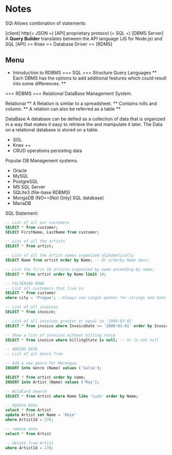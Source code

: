 # Notes
SQl Allows combination of statements

[client] http(= JSON =) [API] proprietary protocol (= SQL =) [DBMS Server]
A **Query Builder** translates between the API language (JS for Node.js) and SQL
[API] == Knex == Database Driver == [RDMS]

## Menu

- Introduction  to RDBMS
=== SQL ===
Structure Query Languages
** Each DBMS has the options to add additional features which could result into some differences. **

=== RDBMS ===
Relational DataBase Management System.

Relational
** A Relation is similar to a spreadsheet. **
Contains rolls and column.
** A relation can also be referred as a table **

DataBase
A database can be defied as a collection of data that is organized in a way that makes it easy to retrieve the and manipulate it later.
The Data on a relational database is stored on a table.

- SOL
- Knex ++
- CRUD operations persisting data

Popular DB Management systems.
- Oracle
- MySQL
- PostgreSQL
- MS SQL Server
- SQLite3 (file-base RDBMS)
- MongoDB (NO==[Not Only] SQL database)
- MariaDB

SQL Statement:
```sql
-- List of all our customers 
SELECT * from customer;
SELECT FirstName, LastName from customer;

-- List of all the artists
SELECT * from artist;

-- List of all the artist names organized alphabetically
SELECT Name from artist order by Name; -- Or orderby Name desc;

-- List the first 10 artists organized by name ascending by name;
SELECT * from artist order by Name limit 10;

-- FILTERING ROWS
-- List all customers that live in
SELECT * from customer
where city = 'Prague'; --Always use single qoutes for strings and date

-- List of all invoices 
SELECT * from invoice;

-- List of all invoices greater or equal to '2009-03-01'
SELECT * from invoice where InvoiceDate >= '2009-03-01' order by InvoiceDate;

-- Show a list of invoices without billing state
SELECT * from invoice where billingState is null; -- or is not null

-- ADDING DATA
-- List of all Genra from 

-- Add a new genra for Merengue
INSERT into Genre (Name) values ('Salsa');

SELECT * from artist order by name;
INSERT into Artist (Name) values ('Roy');

-- WildCard Search
SELECT * from Artist where Name like 'Lui%' order by Name;

-- Update Data
select * from Artist
update Artist set Name = 'Roie'
where ArtistId = 276;

-- remove data
select * from Artist

-- delete from Artist
where ArtistId = 278;

```